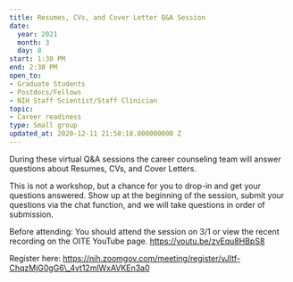 ```yaml
---
title: Resumes, CVs, and Cover Letter Q&A Session
date:
  year: 2021
  month: 3
  day: 8
start: 1:30 PM
end: 2:30 PM
open_to:
- Graduate Students
- Postdocs/Fellows
- NIH Staff Scientist/Staff Clinician
topic:
- Career readiness
type: Small group
updated_at: 2020-12-11 21:58:18.000000000 Z
---
```

During these virtual Q&amp;A sessions the career counseling team will
answer questions about Resumes, CVs, and Cover Letters.

This is not a workshop, but a chance for you to drop-in and get your
questions answered. Show up at the beginning of the session, submit your
questions via the chat function, and we will take questions in order of
submission.

Before attending: You should attend the session on 3/1 or view the
recent recording on the OITE YouTube page. https://youtu.be/zvEqu8HBpS8

Register
here: https://nih.zoomgov.com/meeting/register/vJItf-ChqzMjG0gG6\_4vt12mlWxAVKEn3a0

 

 

